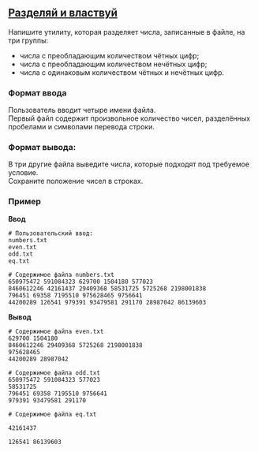 ## [Разделяй и властвуй](../../../solutions/3.5/35_l.py)

Напишите утилиту, которая разделяет числа, записанные в файле, на три группы:

- числа с преобладающим количеством чётных цифр;
- числа с преобладающим количеством нечётных цифр;
- числа с одинаковым количеством чётных и нечётных цифр.

### Формат ввода

Пользователь вводит четыре имени файла.\
Первый файл содержит произвольное количество чисел, разделённых пробелами и символами перевода строки.

### Формат вывода:

В три другие файла выведите числа, которые подходят под требуемое условие.\
Сохраните положение чисел в строках.

### Пример

**Ввод**
```plaintext
# Пользовательский ввод:
numbers.txt
even.txt
odd.txt
eq.txt

# Содержимое файла numbers.txt
650975472 591084323 629700 1504180 577023
8460612246 42161437 29409368 58531725 5725268 2198001838
796451 69358 7195510 975628465 9756641
44200289 126541 979391 93479581 291170 28987042 86139603
```

**Вывод**
```plaintext
# Содержимое файла even.txt
629700 1504180
8460612246 29409368 5725268 2198001838
975628465
44200289 28987042

# Содержимое файла odd.txt
650975472 591084323 577023
58531725
796451 69358 7195510 9756641
979391 93479581 291170

# Содержимое файла eq.txt

42161437

126541 86139603

```